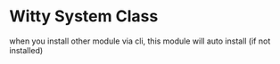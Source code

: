 # Witty System Class

when you install other module via cli, this module will auto install (if not installed)
